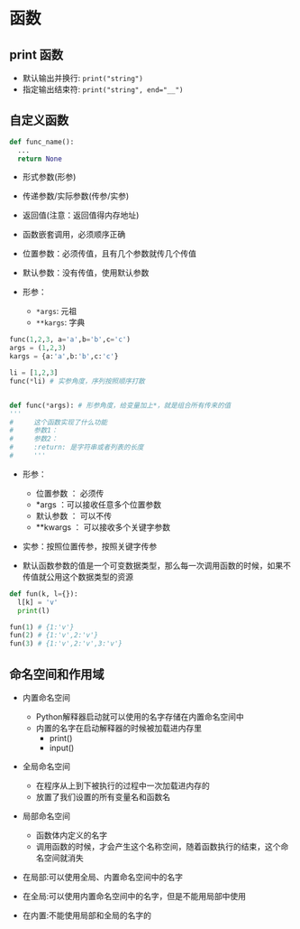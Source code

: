 # 函数

## print 函数

- 默认输出并换行: `print("string")`
- 指定输出结束符: `print("string", end="__")`

## 自定义函数

``` PYTHON
def func_name():
  ...
  return None
```

- 形式参数(形参)
- 传递参数/实际参数(传参/实参)
- 返回值(注意：返回值得内存地址)
- 函数嵌套调用，必须顺序正确

- 位置参数：必须传值，且有几个参数就传几个传值
- 默认参数：没有传值，使用默认参数

- 形参：
  - `*args`: 元祖
  - `**kargs`: 字典

``` Python
func(1,2,3, a='a',b='b',c='c')
args = (1,2,3)
kargs = {a:'a',b:'b',c:'c'}

li = [1,2,3]
func(*li) # 实参角度，序列按照顺序打散


def func(*args): # 形参角度，给变量加上*，就是组合所有传来的值
'''
#     这个函数实现了什么功能
#     参数1：
#     参数2：
#     :return: 是字符串或者列表的长度
#     '''
```

- 形参：
  - 位置参数 ： 必须传
  - *args ：可以接收任意多个位置参数
  - 默认参数 ： 可以不传
  - **kwargs ： 可以接收多个关键字参数

- 实参：按照位置传参，按照关键字传参

- 默认函数参数的值是一个可变数据类型，那么每一次调用函数的时候，如果不传值就公用这个数据类型的资源

``` python
def fun(k, l={}):
  l[k] = 'v'
  print(l)

fun(1) # {1:'v'}
fun(2) # {1:'v',2:'v'}
fun(3) # {1:'v',2:'v',3:'v'}
```

## 命名空间和作用域

- 内置命名空间
  - Python解释器启动就可以使用的名字存储在内置命名空间中
  - 内置的名字在启动解释器的时候被加载进内存里
    - print()
    - input()
- 全局命名空间
  - 在程序从上到下被执行的过程中一次加载进内存的
  - 放置了我们设置的所有变量名和函数名
- 局部命名空间
  - 函数体内定义的名字
  - 调用函数的时候，才会产生这个名称空间，随着函数执行的结束，这个命名空间就消失

- 在局部:可以使用全局、内置命名空间中的名字
- 在全局:可以使用内置命名空间中的名字，但是不能用局部中使用
- 在内置:不能使用局部和全局的名字的
